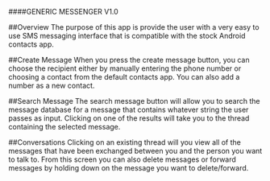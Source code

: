 ####GENERIC MESSENGER V1.0

##Overview
The purpose of this app is provide the user with a very easy to use SMS messaging interface that is compatible with the stock Android contacts app.

##Create Message
When you press the create message button, you can choose the recipient either by manually entering the phone number or choosing a contact from the default contacts app. You can also add a number as a new contact.

##Search Message
The search message button will allow you to search the message database for a message that contains whatever string the user passes as input. Clicking on one of the results will take you to the thread containing the selected message.

##Conversations
Clicking on an existing thread will you view all of the messages that have been exchanged between you and the person you want to talk to. From this screen you can also delete messages or forward messages by holding down on the message you want to delete/forward.
